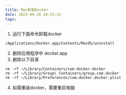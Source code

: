 ```yaml
---
title: Mac卸载Docker
date: 2023-09-20 20:33:32
tags:
---
```


1. 运行下面命令卸载docker

`/Applications/Docker.app/Contents/MacOS/uninstall`

2. 删除应用程序中 docker.app
3. 删除以下目录

  ```shell
  rm -rf ~/Library/Containers/com.docker.docker
  rm -rf ~/Library/Group\ Containers/group.com.docker
  rm -rf ~/Library/Preferences/com.docker.docker.plist
  ```

4. 如需重装docker，需要重启电脑
